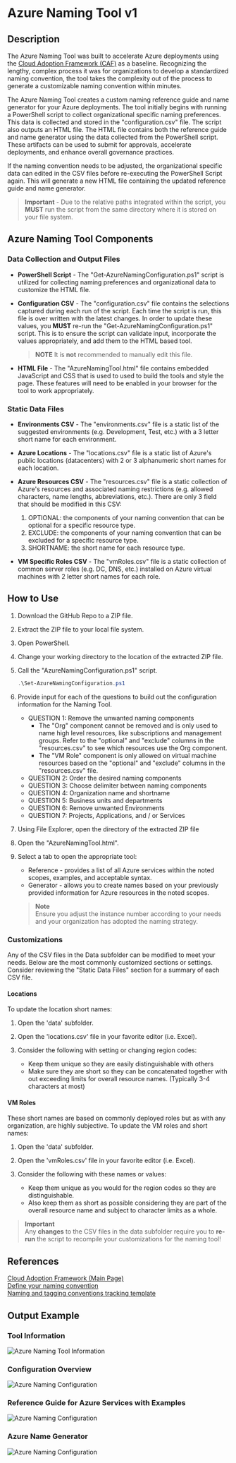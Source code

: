 # Azure Naming Tool v1

## Description

The Azure Naming Tool was built to accelerate Azure deployments using the [Cloud Adoption Framework (CAF)](https://docs.microsoft.com/en-us/azure/cloud-adoption-framework/) as a baseline. Recognizing the lengthy, complex process it was for organizations to develop a standardized naming convention, the tool takes the complexity out of the process to generate a customizable naming convention within minutes.

The Azure Naming Tool creates a custom naming reference guide and name generator for your Azure deployments. The tool initially begins with running a PowerShell script to collect organizational specific naming preferences.  This data is collected and stored in the "configuration.csv" file. The script also outputs an HTML file.  The HTML file contains both the reference guide and name generator using the data collected from the PowerShell script. These artifacts can be used to submit for approvals, accelerate deployments, and enhance overall governance practices.

If the naming convention needs to be adjusted, the organizational specific data can edited in the CSV files before re-executing the PowerShell Script again. This will generate a new HTML file containing the updated reference guide and name generator.

> **Important** - Due to the relative paths integrated within the script, you **MUST** run the script from the same directory where it is stored on your file system.

## Azure Naming Tool Components

### Data Collection and Output Files

- **PowerShell Script**  - The "Get-AzureNamingConfiguration.ps1" script is utilized for collecting naming preferences and organizational data to customize the HTML file.

- **Configuration CSV** - The "configuration.csv" file contains the selections captured during each run of the script.  Each time the script is run, this file is over written with the latest changes. In order to update these values, you **MUST** re-run the "Get-AzureNamingConfiguration.ps1" script.  This is to ensure the script can validate input, incorporate the values appropriately, and add them to the HTML based tool.

    > **NOTE**
    > It is **not** recommended to manually edit this file.

- **HTML File** - The "AzureNamingTool.html" file contains embedded JavaScript and CSS that is used to used to build the tools and style the page.  These features will need to be enabled in your browser for the tool to work appropriately.

### Static Data Files

- **Environments CSV** - The "environments.csv" file is a static list of the suggested environments (e.g. Development, Test, etc.) with a 3 letter short name for each environment.

- **Azure Locations** - The "locations.csv" file is a static list of Azure's public locations (datacenters) with 2 or 3 alphanumeric short names for each location.

- **Azure Resources CSV** - The "resources.csv" file is a static collection of Azure's resources and associated naming restrictions (e.g. allowed characters, name lengths, abbreviations, etc.).
There are only 3 field that should be modified in this CSV:
    1. OPTIONAL: the components of your naming convention that can be optional for a specific resource type.
    1. EXCLUDE: the components of your naming convention that can be excluded for a specific resource type.
    1. SHORTNAME: the short name for each resource type.
  
- **VM Specific Roles CSV** - The "vmRoles.csv" file is a static collection of common server roles (e.g. DC, DNS, etc.) installed on Azure virtual machines with 2 letter short names for each role.

## How to Use  

1. Download the GitHub Repo to a ZIP file.
1. Extract the ZIP file to your local file system.
1. Open PowerShell.
1. Change your working directory to the location of the extracted ZIP file.
1. Call the "AzureNamingConfiguration.ps1" script.

    ```powershell  
    .\Set-AzureNamingConfiguration.ps1
    ```

1. Provide input for each of the questions to build out the configuration information for the Naming Tool.
    - QUESTION 1: Remove the unwanted naming components
        - The "Org" component cannot be removed and is only used to name high level resources, like subscriptions and management groups.  Refer to the "optional" and "exclude" columns in the "resources.csv" to see which resources use the Org component.
        - The "VM Role" component is only allowed on virtual machine resources based on the "optional" and "exclude" columns in the "resources.csv" file.
    - QUESTION 2: Order the desired naming components  
    - QUESTION 3: Choose delimiter between naming components
    - QUESTION 4: Organization name and shortname  
    - QUESTION 5: Business units and departments
    - QUESTION 6: Remove unwanted Environments
    - QUESTION 7: Projects, Applications, and / or Services

1. Using File Explorer, open the directory of the extracted ZIP file
1. Open the "AzureNamingTool.html".
1. Select a tab to open the appropriate tool:  
    - Reference - provides a list of all Azure services within the noted scopes, examples, and acceptable syntax.  
    - Generator - allows you to create names based on your previously provided information for Azure resources in the noted scopes.  

    > **Note**  
    > Ensure you adjust the instance number according to your needs and your organization has adopted the naming strategy.  

### Customizations

Any of the CSV files in the Data subfolder can be modified to meet your needs. Below are the most commonly customized sections or settings.
Consider reviewing the "Static Data Files" section for a summary of each CSV file.

#### Locations

To update the location short names:

1. Open the 'data' subfolder.
1. Open the 'locations.csv' file in your favorite editor (i.e. Excel).
1. Consider the following with setting or changing region codes:

    - Keep them unique so they are easily distinguishable with others
    - Make sure they are short so they can be concatenated together with out exceeding limits for overall resource names. (Typically 3-4 characters at most)

#### VM Roles

These short names are based on commonly deployed roles but as with any organization, are highly subjective.  To update the VM roles and short names:

1. Open the 'data' subfolder.
1. Open the 'vmRoles.csv' file in your favorite editor (i.e. Excel).
1. Consider the following with these names or values:

    - Keep them unique as you would for the region codes so they are distinguishable.
    - Also keep them as short as possible considering they are part of the overall resource name and subject to character limits as a whole.

> **Important**  
> Any **changes** to the CSV files in the data subfolder require you to **re-run** the script to recompile your customizations for the naming tool!

## References  

[Cloud Adoption Framework (Main Page)](https://docs.microsoft.com/en-us/azure/cloud-adoption-framework/)  
[Define your naming convention](https://docs.microsoft.com/en-us/azure/cloud-adoption-framework/ready/azure-best-practices/resource-naming)  
[Naming and tagging conventions tracking template](https://raw.githubusercontent.com/microsoft/CloudAdoptionFramework/master/ready/naming-and-tagging-conventions-tracking-template.xlsx)  

## Output Example

### Tool Information

![](./images/azNaming1_Info.png "Azure Naming Tool Information")

### Configuration Overview

![](./images/azNaming2_config.png "Azure Naming Configuration")

### Reference Guide for Azure Services with Examples

![](./images/azNaming3_ref.png "Azure Naming Configuration")

### Azure Name Generator

![](./images/azNaming4_gen.png "Azure Naming Configuration")
